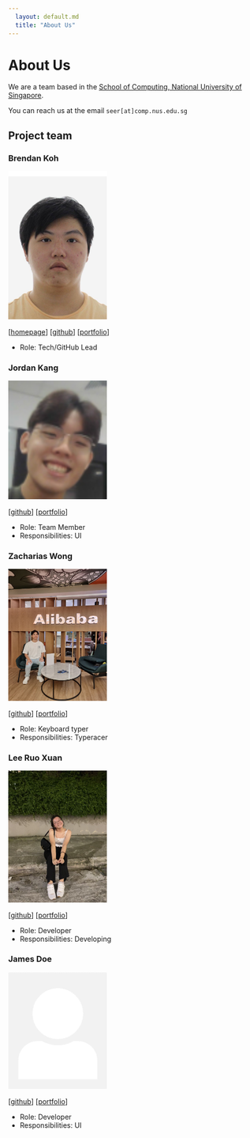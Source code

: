 ```yaml
---
  layout: default.md
  title: "About Us"
---
```


# About Us

We are a team based in the [School of Computing, National University of Singapore](http://www.comp.nus.edu.sg).

You can reach us at the email `seer[at]comp.nus.edu.sg`

## Project team

### Brendan Koh

<img src="images/brein62.png" width="200px">

[[homepage](https://brein62.github.io)]
[[github](https://github.com/brein62)]
[[portfolio](team/brein62.md)]

* Role: Tech/GitHub Lead

### Jordan Kang

<img src="images/jordankanghm.png" width="200px">

[[github](http://github.com/jordankanghm)]
[[portfolio](team/jordankanghm.md)]

* Role: Team Member
* Responsibilities: UI

### Zacharias Wong

<img src="images/zac.png" width="200px">

[[github](https://github.com/zacwong2151)] [[portfolio](team/zacwong2151.md)]

* Role: Keyboard typer
* Responsibilities: Typeracer

### Lee Ruo Xuan

<img src="images/ruoxuan.png" width="200px">

[[github](http://github.com/ruo-x)]
[[portfolio](team/ruo-x.md)]

* Role: Developer
* Responsibilities: Developing

### James Doe

<img src="images/johndoe.png" width="200px">

[[github](http://github.com/johndoe)]
[[portfolio](team/johndoe.md)]

* Role: Developer
* Responsibilities: UI
